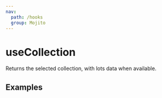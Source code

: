 ```yaml
---
nav:
  path: /hooks
  group: Mojito
---
```


# useCollection

Returns the selected collection, with lots data when available.

## Examples

<code src="./demo/demo1.tsx" />
